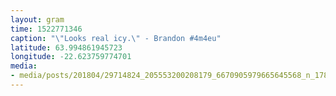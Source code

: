 ```yaml
---
layout: gram
time: 1522771346
caption: "\"Looks real icy.\" - Brandon #4m4eu"
latitude: 63.994861945723
longitude: -22.623759774701
media:
- media/posts/201804/29714824_205553200208179_6670905979665645568_n_17857907368244485.jpg
---
```

